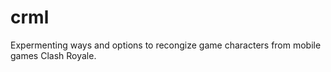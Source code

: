 # crml

Expermenting ways and options to recongize game characters from mobile games Clash Royale. 
